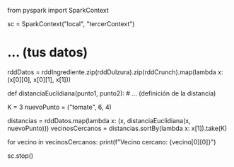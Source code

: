from pyspark import SparkContext

sc = SparkContext("local", "tercerContext")

# ... (tus datos)

rddDatos = rddIngrediente.zip(rddDulzura).zip(rddCrunch).map(lambda x: (x[0][0], x[0][1], x[1]))

def distanciaEuclidiana(punto1, punto2):
    # ... (definición de la distancia)

K = 3
nuevoPunto = ("tomate", 6, 4)

distancias = rddDatos.map(lambda x: (x, distanciaEuclidiana(x, nuevoPunto)))
vecinosCercanos = distancias.sortBy(lambda x: x[1]).take(K)

for vecino in vecinosCercanos:
    print(f"Vecino cercano: {vecino[0][0]}")

sc.stop()